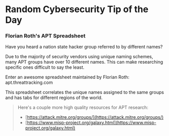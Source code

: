 # Random Cybersecurity Tip of the Day
### Florian Roth's APT Spreadsheet

Have you heard a nation state hacker group referred to by different names? 

Due to the majority of security vendors using unique naming schemes, many APT groups have over 10 different names. This can make researching specific ones difficult to say the least.

Enter an awesome spreadsheet maintained by Florian Roth: apt.threattracking.com

This spreadsheet correlates the unique names assigned to the same groups and has tabs for different regions of the world.

>Here's a couple more high quality resources for APT research:
>- [https://attack.mitre.org/groups/](https://attack.mitre.org/groups/)
>- [https://www.misp-project.org/galaxy.html](https://www.misp-project.org/galaxy.html)